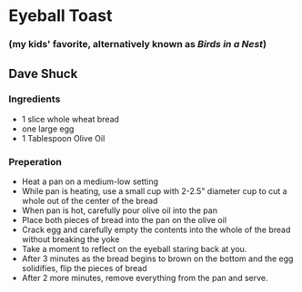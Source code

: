 # Eyeball Toast 
### (my kids' favorite, alternatively known as *Birds in a Nest*)

## Dave Shuck

### Ingredients
* 1 slice whole wheat bread
* one large egg
* 1 Tablespoon Olive Oil

### Preperation
* Heat a pan on a medium-low setting
* While pan is heating, use a small cup with 2-2.5" diameter cup to cut a whole out of the center of the bread
* When pan is hot, carefully pour olive oil into the pan
* Place both pieces of bread into the pan on the olive oil
* Crack egg and carefully empty the contents into the whole of the bread without breaking the yoke
* Take a moment to reflect on the eyeball staring back at you.
* After 3 minutes as the bread begins to brown on the bottom and the egg solidifies, flip the pieces of bread
* After 2 more minutes, remove everything from the pan and serve.